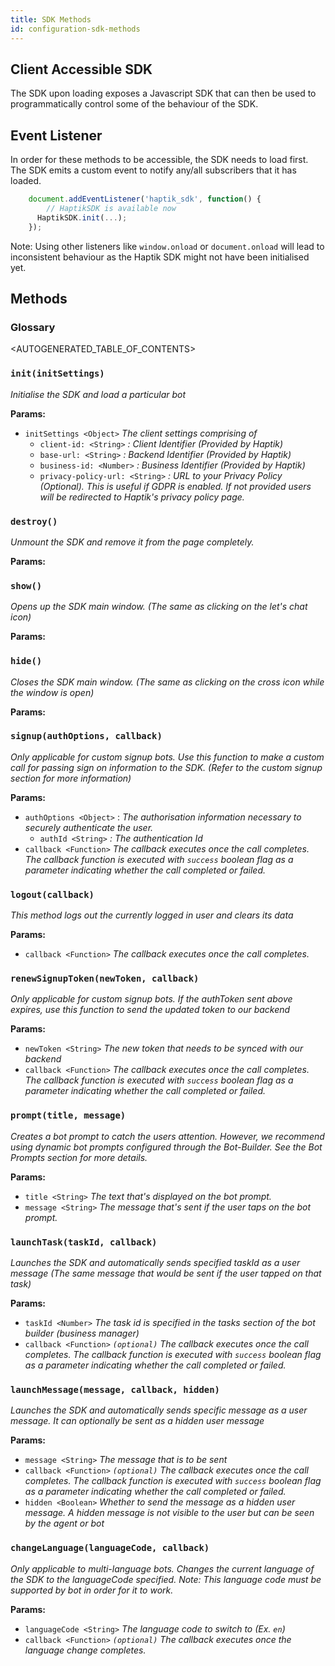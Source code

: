 ```yaml
---
title: SDK Methods
id: configuration-sdk-methods
---
```


## Client Accessible SDK

The SDK upon loading exposes a Javascript SDK that can then be used to programmatically control some of the behaviour of the SDK.

## Event Listener

In order for these methods to be accessible, the SDK needs to load first. The SDK emits a custom event to notify any/all subscribers that it has loaded.

```js
    document.addEventListener('haptik_sdk', function() { 
    	// HaptikSDK is available now
      HaptikSDK.init(...); 
    });
```

Note: Using other listeners like `window.onload` or `document.onload` will lead to inconsistent behaviour as the Haptik SDK might not have been initialised yet.

## Methods

###  Glossary
<AUTOGENERATED_TABLE_OF_CONTENTS>

### `init(initSettings)`

*Initialise the SDK and load a particular bot*

**Params:**

- `initSettings <Object>`
*The client settings comprising of*
    - `client-id: <String>` *:* *Client Identifier (Provided by Haptik)*
    - `base-url: <String>` *: Backend Identifier (Provided by Haptik)*
    - `business-id: <Number>` *: Business Identifier (Provided by Haptik)*
    - `privacy-policy-url: <String>` *: URL to your Privacy Policy (Optional). This is useful if GDPR is enabled. If not provided users will be redirected to Haptik's privacy policy page.*

### `destroy()`

*Unmount the SDK and remove it from the page completely.*

**Params: <None>**

### `show()`

*Opens up the SDK main window. (The same as clicking on the let's chat icon)*

**Params: <None>**

### `hide()`

*Closes the SDK main window. (The same as clicking on the cross icon while the window is open)*

**Params: <None>**

### `signup(authOptions, callback)`

*Only applicable for custom signup bots. Use this function to make a custom call for passing sign on information to the SDK. (Refer to the custom signup section for more information)*

**Params:** 

- `authOptions <Object>` :
*The authorisation information necessary to securely authenticate the user.*
    - `authId <String>` *: The authentication Id*
- `callback <Function>`
*The callback executes once the call completes. The callback function is executed with `success` boolean flag as a parameter indicating whether the call completed or failed.*

### `logout(callback)`

*This method logs out the currently logged in user and clears its data*

**Params:**

- `callback <Function>`
*The callback executes once the call completes.*

### `renewSignupToken(newToken, callback)`

*Only applicable for custom signup bots. If the authToken sent above expires, use this function to send the updated token to our backend*

**Params:**

- `newToken <String>`
*The new token that needs to be synced with our backend*
- `callback <Function>`
*The callback executes once the call completes. The callback function is executed with `success` boolean flag as a parameter indicating whether the call completed or failed.*

### `prompt(title, message)`

*Creates a bot prompt to catch the users attention. However, we recommend using dynamic bot prompts configured through the Bot-Builder. See the Bot Prompts section for more details.*

**Params:**

- `title <String>`
*The text that's displayed on the bot prompt.*
- `message <String>`
*The message that's sent if the user taps on the bot prompt.*

### `launchTask(taskId, callback)`

*Launches the SDK and automatically sends specified taskId as a user message (The same message that would be sent if the user tapped on that task)*

**Params:**

- `taskId <Number>`
*The task id is specified in the tasks section of the bot builder (business manager)*
- `callback <Function>`  _`(optional)`_
*The callback executes once the call completes. The callback function is executed with `success` boolean flag as a parameter indicating whether the call completed or failed.*

### `launchMessage(message, callback, hidden)`

*Launches the SDK and automatically sends specific message as a user message. It can optionally be sent as a hidden user message*

**Params:**

- `message <String>`
*The message that is to be sent*
- `callback <Function>`  _`(optional)`_
*The callback executes once the call completes. The callback function is executed with `success` boolean flag as a parameter indicating whether the call completed or failed.*
- `hidden <Boolean>`
*Whether to send the message as a hidden user message. A hidden message is not visible to the user but can be seen by the agent or bot*

### `changeLanguage(languageCode, callback)`

*Only applicable to multi-language bots. Changes the current language of the SDK to the languageCode specified. Note: This language code must be supported by bot in order for it to work.*

**Params:**

- `languageCode <String>`
*The language code to switch to (Ex. `en`)*
- `callback <Function>`  _`(optional)`_
*The callback executes once the language change completes.*
